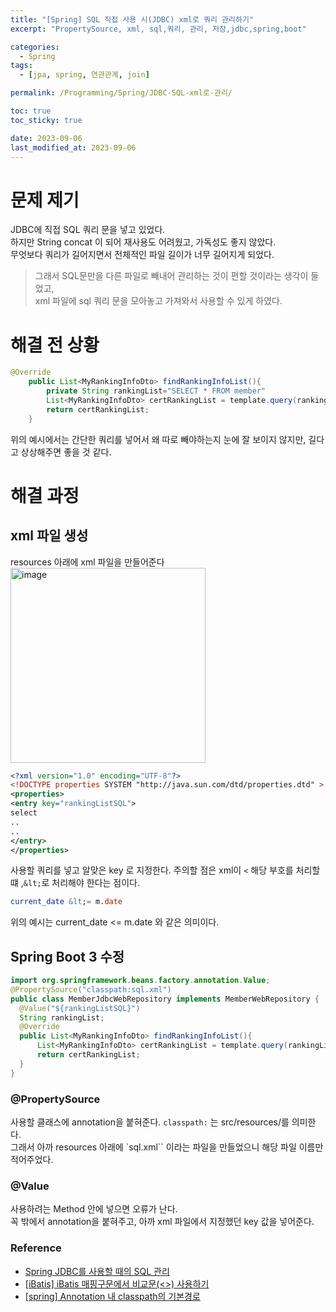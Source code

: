 ```yaml
---
title: "[Spring] SQL 직접 사용 시(JDBC) xml로 쿼리 관리하기"
excerpt: "PropertySource, xml, sql,쿼리, 관리, 저장,jdbc,spring,boot"

categories:
  - Spring
tags:
  - [jpa, spring, 연관관계, join]

permalink: /Programming/Spring/JDBC-SQL-xml로-관리/

toc: true
toc_sticky: true

date: 2023-09-06
last_modified_at: 2023-09-06
---
```

# 문제 제기
JDBC에 직접 SQL 쿼리 문을 넣고 있었다.  
하지만 String concat 이 되어 재사용도 어려웠고, 가독성도 좋지 않았다.  
무엇보다 쿼리가 길어지면서 전체적인 파일 길이가 너무 길어지게 되었다.  

> 그래서 SQL문만을 다른 파일로 빼내어 관리하는 것이 편할 것이라는 생각이 들었고,  
  xml 파일에 sql 쿼리 문을 모아놓고 가져와서 사용할 수 있게 하였다.   

# 해결 전 상황

```java
@Override
    public List<MyRankingInfoDto> findRankingInfoList(){
        private String rankingList="SELECT * FROM member"
        List<MyRankingInfoDto> certRankingList = template.query(rankingList, rankingRowMapper());
        return certRankingList;
    }
```
위의 예시에서는 간단한 쿼리를 넣어서 왜 따로 빼야하는지 눈에 잘 보이지 않지만, 길다고 상상해주면 좋을 것 같다.  

# 해결 과정

## xml 파일 생성
resources 아래에 xml 파일을 만들어준다
<img width="312" alt="image" src="https://github.com/chae52/Auto-Comment/assets/41178045/75e9ff76-47c7-407c-af61-1f3e3b6517ac">

```xml
<?xml version="1.0" encoding="UTF-8"?>
<!DOCTYPE properties SYSTEM "http://java.sun.com/dtd/properties.dtd" >
<properties>
<entry key="rankingListSQL">
select
..
..
</entry>
</properties>
```
사용할 쿼리를 넣고 알맞은 key 로 지정한다.
주의할 점은 xml이 `<` 해당 부호를 처리할 떄 ,`&lt;`로 처리해야 한다는 점이다.

```sql
current_date &lt;= m.date
```
위의 예시는 current_date <= m.date 와 같은 의미이다. 

## Spring Boot 3 수정
```Java
import org.springframework.beans.factory.annotation.Value;
@PropertySource("classpath:sql.xml")
public class MemberJdbcWebRepository implements MemberWebRepository {
  @Value("${rankingListSQL}")
  String rankingList;
  @Override
  public List<MyRankingInfoDto> findRankingInfoList(){
      List<MyRankingInfoDto> certRankingList = template.query(rankingList, rankingRowMapper());
      return certRankingList;
  }
}
```
### @PropertySource
사용할 클래스에 annotation을 붙혀준다. `classpath:` 는 src/resources/를 의미한다.  
그래서 아까 resources 아래에 `sql.xml`` 이라는 파일을 만들었으니 해당 파일 이름만 적어주었다.

### @Value 
사용하려는 Method 안에 넣으면 오류가 난다.  
꼭 밖에서 annotation을 붙혀주고, 아까 xml 파일에서 지정했던 key 값을 넣어준다.

### Reference
- [Spring JDBC를 사용할 때의 SQL 관리](https://madplay.github.io/post/sql-management-when-using-spring-jdbc#google_vignette)
- [[iBatis] iBatis 매핑구문에서 비교문(<>) 사용하기](http://theeye.pe.kr/archives/455)
- [[spring] Annotation 내 classpath의 기본경로](https://kkambi.tistory.com/14)